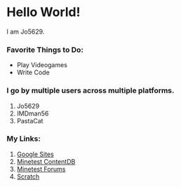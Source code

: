 # Hello World!
I am Jo5629.

### Favorite Things to Do:
- Play Videogames
- Write Code

### I go by multiple users across multiple platforms.
1. Jo5629
2. IMDman56
3. PastaCat

### My Links:
1. [Google Sites](https://sites.google.com/view/j05629)
2. [Minetest ContentDB](https://content.minetest.net/users/J05629/)
3. [Minetest Forums](https://forum.minetest.net/memberlist.php?mode=viewprofile&u=41891)
4. [Scratch](https://scratch.mit.edu/users/Jo5629/)
